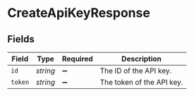 # CreateApiKeyResponse


## Fields

| Field                     | Type                      | Required                  | Description               |
| ------------------------- | ------------------------- | ------------------------- | ------------------------- |
| `id`                      | *string*                  | :heavy_minus_sign:        | The ID of the API key.    |
| `token`                   | *string*                  | :heavy_minus_sign:        | The token of the API key. |